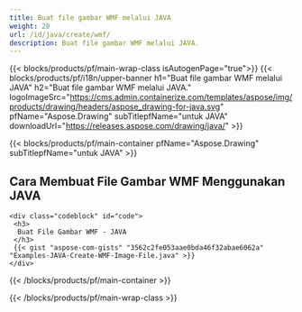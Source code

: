 ```yaml
---
title: Buat file gambar WMF melalui JAVA
weight: 20
url: /id/java/create/wmf/
description: Buat file gambar WMF melalui JAVA.
---
```


{{< blocks/products/pf/main-wrap-class isAutogenPage="true">}}
{{< blocks/products/pf/i18n/upper-banner h1="Buat file gambar WMF melalui JAVA" h2="Buat file gambar WMF melalui JAVA." logoImageSrc="https://cms.admin.containerize.com/templates/aspose/img/products/drawing/headers/aspose_drawing-for-java.svg" pfName="Aspose.Drawing" subTitlepfName="untuk JAVA" downloadUrl="https://releases.aspose.com/drawing/java/" >}}

{{< blocks/products/pf/main-container pfName="Aspose.Drawing" subTitlepfName="untuk JAVA" >}}

<h2>Cara Membuat File Gambar WMF Menggunakan JAVA</h2>

    <div class="codeblock" id="code">
     <h3>
      Buat File Gambar WMF - JAVA
     </h3>
     {{< gist "aspose-com-gists" "3562c2fe053aae0bda46f32abae6062a" "Examples-JAVA-Create-WMF-Image-File.java" >}}
    </div>

{{< /blocks/products/pf/main-container >}}


{{< /blocks/products/pf/main-wrap-class >}}
